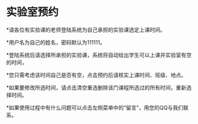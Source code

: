 # 实验室预约
*请各位有实验课的老师登陆系统为自己承担的实验课选定上课时间。

*用户名为自己的姓名，密码默认为111111。

*登陆系统后请选择所承担的实验课，系统将自动给出学生可以上课并实验室有空的时间，

*您只需考虑该时间自己是否有空，点击预约后请核实上课时间、班级、地点。

*如果要修改所选时间，请点击清空重选删除该门课程所选过的所有时间，重新选择时间。

*如果使用过程中有什么问题可以点击左侧菜单中的“留言”，用您的QQ与我们联系。

